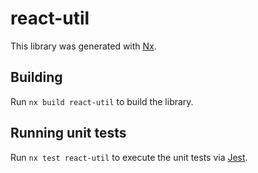 # react-util

This library was generated with [Nx](https://nx.dev).

## Building

Run `nx build react-util` to build the library.

## Running unit tests

Run `nx test react-util` to execute the unit tests via [Jest](https://jestjs.io).
